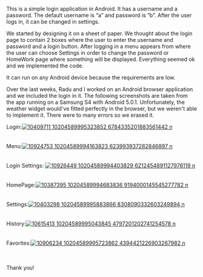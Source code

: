 This is a simple login application in Android. It has a username and a password. 
The default username is “a” and password is “b”. After the user logs in, it can be changed in settings.

We started by designing it on a sheet of paper. We thought about the login page to contain 2 boxes where the user to enter the username and password and a login button.
After logging in a menu appears from where the user can choose Settings in order to change the password or HomeWork page where something will be displayed.
Everything seemed ok and we implemented the code.

It can run on any Android device because the requirements are low.

Over the last weeks, Radu and I worked on an Android browser application and we included the login in it. The following screenshots are taken from the app running on a Samsung S4 with Android 5.0.1.
Unfortunately, the weather widget would've fitted perfectly in the browser, but we weren't able to implement it. There were to many errors so we erased it.

Login:<a href='http://postimage.org/' target='_blank'><img src='http://s15.postimg.org/wfp7apzfv/10409711_10204589995323852_6784335201883561442_n.jpg' border='0' alt="10409711 10204589995323852 6784335201883561442 n" /></a><br /><a target='_blank' href='http://postimage.org/'></a><br /><br />Menu:<a href='http://postimage.org/' target='_blank'><img src='http://s14.postimg.org/fqwht5usx/10924753_10204589994163823_623993937282846897_n.jpg' border='0' alt="10924753 10204589994163823 623993937282846897 n" /></a><br /><a target='_blank' href='http://postimage.org/app.php'></a><br /><br />Login Settings: <a href='http://postimage.org/' target='_blank'><img src='http://s21.postimg.org/wb2t6am0n/10926449_10204589994403829_6212454891127976119_n.jpg' border='0' alt="10926449 10204589994403829 6212454891127976119 n" /></a><br /><a target='_blank' href='http://postimage.org/app.php'></a><br /><br />HomePage:<a href='http://postimage.org/' target='_blank'><img src='http://s27.postimg.org/d5z0e17kz/10387395_10204589994683836_9194000145545277782_n.jpg' border='0' alt="10387395 10204589994683836 9194000145545277782 n" /></a><br /><a target='_blank' href='http://postimage.org/'></a><br /><br />Settings:<a href='http://postimage.org/' target='_blank'><img src='http://s16.postimg.org/9gj9d01yt/10403298_10204589995883866_8308090332603249894_n.jpg' border='0' alt="10403298 10204589995883866 8308090332603249894 n" /></a><br /><a target='_blank' href='http://postimage.org/'></a><br /><br />History:<a href='http://postimage.org/' target='_blank'><img src='http://s13.postimg.org/7r3u2nwzb/10615413_10204589995043845_4797201202741254578_n.jpg' border='0' alt="10615413 10204589995043845 4797201202741254578 n" /></a><br /><a target='_blank' href='http://postimage.org/'></a><br /><br />Favorites:<a href='http://postimage.org/' target='_blank'><img src='http://s4.postimg.org/jhtwc1vvx/10906234_10204589995723862_4394421226903267982_n.jpg' border='0' alt="10906234 10204589995723862 4394421226903267982 n" /></a><br /><a target='_blank' href='http://postimage.org/'></a><br /><br />


Thank you!
